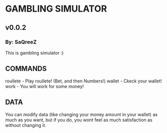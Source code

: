 # GAMBLING SIMULATOR

## v0.0.2

### By: SaQreeZ

This is gambling simulator :)

## COMMANDS

roullete - Play roullete! (Bet, and then Numbers!)
wallet - Ckeck your wallet!
work - You will work for some money!

## DATA

You can modify data (like changing your money amount in your wallet) as much as you want, but if you do, you wont feel as much satisfaction as without changing it.
